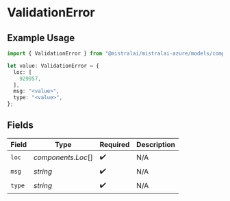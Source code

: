 # ValidationError

## Example Usage

```typescript
import { ValidationError } from "@mistralai/mistralai-azure/models/components";

let value: ValidationError = {
  loc: [
    929957,
  ],
  msg: "<value>",
  type: "<value>",
};
```

## Fields

| Field              | Type               | Required           | Description        |
| ------------------ | ------------------ | ------------------ | ------------------ |
| `loc`              | *components.Loc*[] | :heavy_check_mark: | N/A                |
| `msg`              | *string*           | :heavy_check_mark: | N/A                |
| `type`             | *string*           | :heavy_check_mark: | N/A                |